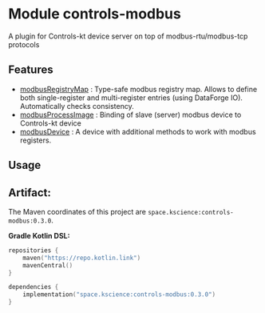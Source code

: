 # Module controls-modbus

A plugin for Controls-kt device server on top of modbus-rtu/modbus-tcp protocols

## Features

 - [modbusRegistryMap](src/main/kotlin/space/kscience/controls/modbus/ModbusRegistryMap.kt) : Type-safe modbus registry map. Allows to define both single-register and multi-register entries (using DataForge IO). 
Automatically checks consistency.
 - [modbusProcessImage](src/main/kotlin/space/kscience/controls/modbus/DeviceProcessImage.kt) : Binding of slave (server) modbus device to Controls-kt device
 - [modbusDevice](src/main/kotlin/space/kscience/controls/modbus/ModbusDevice.kt) : A device with additional methods to work with modbus registers.


## Usage

## Artifact:

The Maven coordinates of this project are `space.kscience:controls-modbus:0.3.0`.

**Gradle Kotlin DSL:**
```kotlin
repositories {
    maven("https://repo.kotlin.link")
    mavenCentral()
}

dependencies {
    implementation("space.kscience:controls-modbus:0.3.0")
}
```
